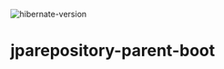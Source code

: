 ![hibernate-version](https://img.shields.io/badge/hibernate-5.7.0-brightgreen])

# jparepository-parent-boot